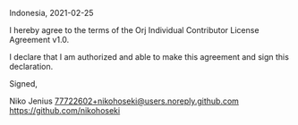 Indonesia, 2021-02-25

I hereby agree to the terms of the Orj Individual Contributor License
Agreement v1.0.

I declare that I am authorized and able to make this agreement and sign this
declaration.

Signed,

Niko Jenius 77722602+nikohoseki@users.noreply.github.com https://github.com/nikohoseki
